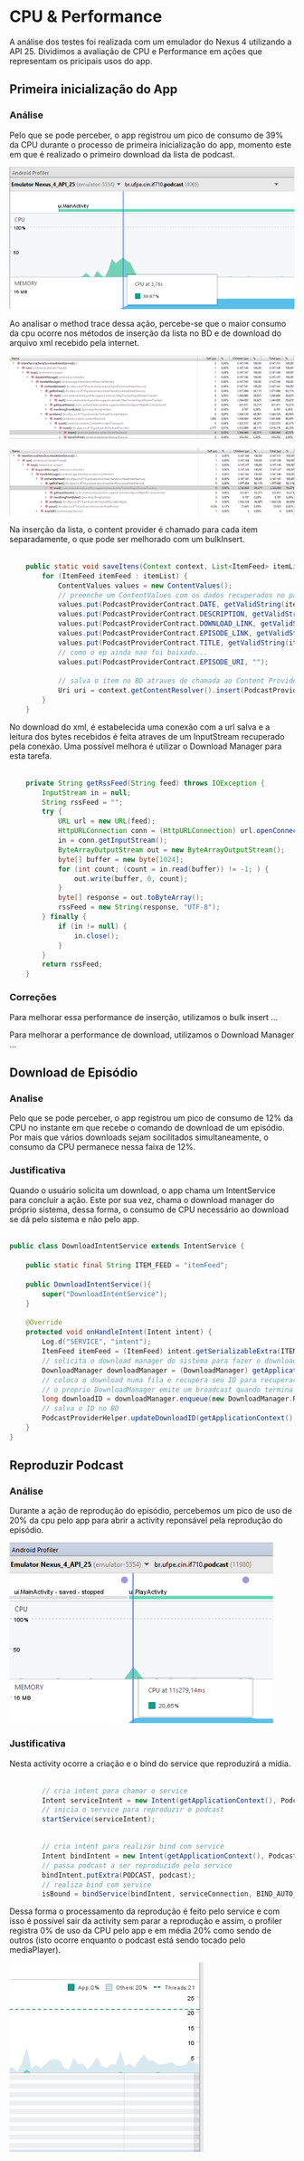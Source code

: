 # CPU & Performance

A análise dos testes foi realizada com um emulador do Nexus 4 utilizando a API 25. Dividimos a avaliação de CPU e Performance em ações que representam os pricipais usos do app.

## Primeira inicialização do App

### Análise

Pelo que se pode perceber, o app registrou um pico de consumo de 39% da CPU durante o processo de primeira inicialização do app, momento este em que é realizado o primeiro download da lista de podcast.

![Alt cpuAbrirApp](Imgs/cpuAbrirApp.png)


Ao analisar o method trace dessa ação, percebe-se que o maior consumo da cpu ocorre nos métodos de inserção da lista no BD e de download do arquivo xml recebido pela internet.

![Alt mTraceAbrirAppInsert](Imgs/mTraceAbrirAppInsert.PNG 'method trace da inseção da lista no bd')


![Alt mTraceAbrirAppRead](Imgs/mTraceAbrirAppRead.PNG 'method trace do download do xml')




Na inserção da lista, o content provider é chamado para cada item separadamente, o que pode ser melhorado com um bulkInsert.

```java

    public static void saveItens(Context context, List<ItemFeed> itemList){
        for (ItemFeed itemFeed : itemList) {
            ContentValues values = new ContentValues();
            // preenche um ContentValues com os dados recuperados no parser
            values.put(PodcastProviderContract.DATE, getValidString(itemFeed.getPubDate()));
            values.put(PodcastProviderContract.DESCRIPTION, getValidString(itemFeed.getDescription()));
            values.put(PodcastProviderContract.DOWNLOAD_LINK, getValidString(itemFeed.getDownloadLink()));
            values.put(PodcastProviderContract.EPISODE_LINK, getValidString(itemFeed.getLink()));
            values.put(PodcastProviderContract.TITLE, getValidString(itemFeed.getTitle()));
            // como o ep ainda nao foi baixado...
            values.put(PodcastProviderContract.EPISODE_URI, "");

            // salva o item no BD atraves de chamada ao Content Provider
            Uri uri = context.getContentResolver().insert(PodcastProviderContract.EPISODE_LIST_URI, values);
        }
    }


```



No download do xml, é estabelecida uma conexão com a url salva e a leitura dos bytes recebidos é feita atraves de um InputStream recuperado pela conexão. Uma possível melhora é utilizar o Download Manager para esta tarefa.

```java

    private String getRssFeed(String feed) throws IOException {
        InputStream in = null;
        String rssFeed = "";
        try {
            URL url = new URL(feed);
            HttpURLConnection conn = (HttpURLConnection) url.openConnection();
            in = conn.getInputStream();
            ByteArrayOutputStream out = new ByteArrayOutputStream();
            byte[] buffer = new byte[1024];
            for (int count; (count = in.read(buffer)) != -1; ) {
                out.write(buffer, 0, count);
            }
            byte[] response = out.toByteArray();
            rssFeed = new String(response, "UTF-8");
        } finally {
            if (in != null) {
                in.close();
            }
        }
        return rssFeed;
    }

```


### Correções

Para melhorar essa performance de inserção, utilizamos o bulk insert ...

[    imagem  mTraceAbrirAppInsertCorrigido    ]:<> 


Para melhorar a performance de download, utilizamos o Download Manager ...

[    imagem  mTraceAbrirAppReadCorrigido    ]:<> 


## Download de Episódio

### Analise

Pelo que se pode perceber, o app registrou um pico de consumo de 12% da CPU no instante em que recebe o comando de download de um episódio. Por mais que vários downloads sejam socilitados simultaneamente, o consumo da CPU permanece nessa faixa de 12%.

[//]:<> (add img profile cpu)

### Justificativa

Quando o usuário solicita um download, o app chama um IntentService para concluir a ação. Este por sua vez, chama o download manager do próprio sistema, dessa forma, o consumo de CPU necessário ao download se dá pelo sistema e não pelo app. 

```java

public class DownloadIntentService extends IntentService {

    public static final String ITEM_FEED = "itemFeed";

    public DownloadIntentService(){
        super("DownloadIntentService");
    }

    @Override
    protected void onHandleIntent(Intent intent) {
        Log.d("SERVICE", "intent");
        ItemFeed itemFeed = (ItemFeed) intent.getSerializableExtra(ITEM_FEED);
        // solicita o download manager do sistema para fazer o download do podcast
        DownloadManager downloadManager = (DownloadManager) getApplicationContext().getSystemService(Context.DOWNLOAD_SERVICE);
        // coloca o download numa fila e recupera seu ID para recuperar o arquivo posteriormente
        // o proprio DownloadManager emite um broadcast quando termina o download
        long downloadID = downloadManager.enqueue(new DownloadManager.Request(Uri.parse(itemFeed.getDownloadLink())));
        // salva o ID no BD
        PodcastProviderHelper.updateDownloadID(getApplicationContext(), itemFeed.getId(), downloadID);
    }
}

```

## Reproduzir Podcast

### Análise

Durante a ação de reprodução do episódio, percebemos um pico de uso de 20% da cpu pelo app para abrir a activity reponsável pela reprodução do episódio. 


![Alt cpuReproduzirActivity](Imgs/cpuReproduzirActivity.png)




### Justificativa

Nesta activity ocorre a criação e o bind do service que reproduzirá a mídia. 

```java

        // cria intent para chamar o service
        Intent serviceIntent = new Intent(getApplicationContext(), PodcastPlayer.class);
        // inicia o service para reproduzir o podcast
        startService(serviceIntent);

```

```java

        // cria intent para realizar bind com service
        Intent bindIntent = new Intent(getApplicationContext(), PodcastPlayer.class);
        // passa podcast a ser reproduzido pelo service
        bindIntent.putExtra(PODCAST, podcast);
        // realiza bind com service
        isBound = bindService(bindIntent, serviceConnection, BIND_AUTO_CREATE);
```

Dessa forma o processamento da reprodução é feito pelo service e com isso é possível sair da activity sem parar a reprodução e assim, o profiler registra 0% de uso da CPU pelo app e em média 20% como sendo de outros (isto ocorre enquanto o podcast está sendo tocado pelo mediaPlayer).

![Alt cpuReproduzir](Imgs/cpuReproduzir.PNG)




